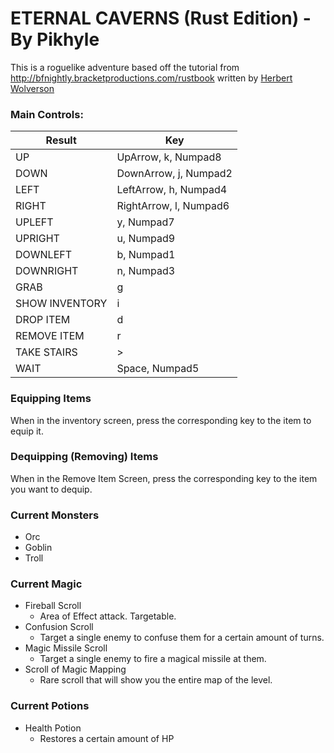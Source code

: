 # ETERNAL CAVERNS (Rust Edition) - By Pikhyle

This is a roguelike adventure based off the tutorial from http://bfnightly.bracketproductions.com/rustbook
written by [Herbert Wolverson](http://bfnightly.bracketproductions.com/rustbook)

### Main Controls:
| Result        | Key                   |
|---------------|-----------------------|
| UP            | UpArrow, k, Numpad8   |
| DOWN          | DownArrow, j, Numpad2 |
| LEFT          | LeftArrow, h, Numpad4 |
| RIGHT         | RightArrow, l, Numpad6|
| UPLEFT        | y, Numpad7            |
| UPRIGHT       | u, Numpad9            |
| DOWNLEFT      | b, Numpad1            |
| DOWNRIGHT     | n, Numpad3            |
| GRAB          | g                     |
| SHOW INVENTORY| i                     |
| DROP ITEM     | d                     |
| REMOVE ITEM   | r                     |
| TAKE STAIRS   | >                     |
| WAIT          | Space, Numpad5        |

### Equipping Items
When in the inventory screen, press the corresponding key to the item to equip it. 

### Dequipping (Removing) Items
When in the Remove Item Screen, press the corresponding key to the item you want to dequip.

### Current Monsters
- Orc
- Goblin
- Troll

### Current Magic
- Fireball Scroll
    - Area of Effect attack. Targetable.
- Confusion Scroll
    - Target a single enemy to confuse them for a certain amount of turns.
- Magic Missile Scroll
    - Target a single enemy to fire a magical missile at them.
- Scroll of Magic Mapping
    - Rare scroll that will show you the entire map of the level.
    
### Current Potions
- Health Potion
    - Restores a certain amount of HP